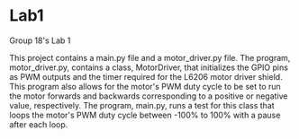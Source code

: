 # Lab1
 Group 18's Lab 1

This project contains a main.py file and a motor_driver.py file. The program, motor_driver.py, contains a class, MotorDriver, that initializes the GPIO pins as PWM outputs and the timer required for the L6206 motor driver shield. This program also allows for the motor's PWM duty cycle to be set to run the motor forwards and backwards corresponding to a positive or negative value, respectively. The program, main.py, runs a test for this class that loops the motor's PWM duty cycle between -100% to 100% with a pause after each loop.

